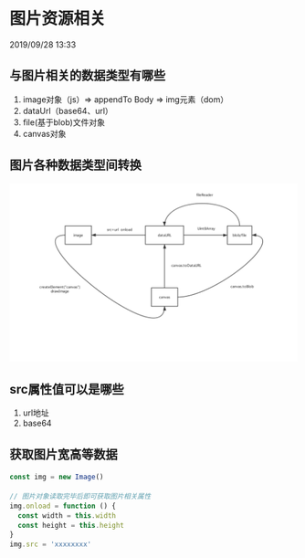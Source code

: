 # 图片资源相关

2019/09/28 13:33

## 与图片相关的数据类型有哪些

1. image对象（js）=> appendTo Body => img元素（dom）
2. dataUrl（base64、url）
3. file(基于blob)文件对象
4. canvas对象

## 图片各种数据类型间转换

![环境区分](../assets/各种图片数据类型互转.png)

## src属性值可以是哪些

1. url地址
2. base64

## 获取图片宽高等数据

```js
const img = new Image()

// 图片对象读取完毕后即可获取图片相关属性
img.onload = function () {
  const width = this.width
  const height = this.height
}
img.src = 'xxxxxxxx'
```
